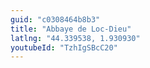 ```yaml
---
guid: "c0308464b8b3"
title: "Abbaye de Loc-Dieu"
latlng: "44.339538, 1.930930"
youtubeId: "TzhIgSBcC20" 
---
```

